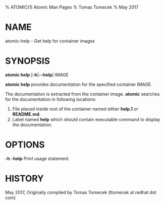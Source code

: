 % ATOMIC(1) Atomic Man Pages
% Tomas Tomecek
% May 2017
# NAME
atomic-help - Get help for container images

# SYNOPSIS
**atomic help**
[**-h**|**--help**]
IMAGE

**atomic help** provides documentation for the specified container IMAGE.

The documentation is extracted from the container image. **atomic** searches
for the documentation in following locations:

1. File placed inside root of the container named either **help.1** or
**README.md**.
2. Label named **help** which should contain executable command
to display the documentation.

# OPTIONS
**-h** **-help**
  Print usage statement.

# HISTORY
May 2017, Originally compiled by Tomas Tomecek (ttomecek at redhat dot com)
